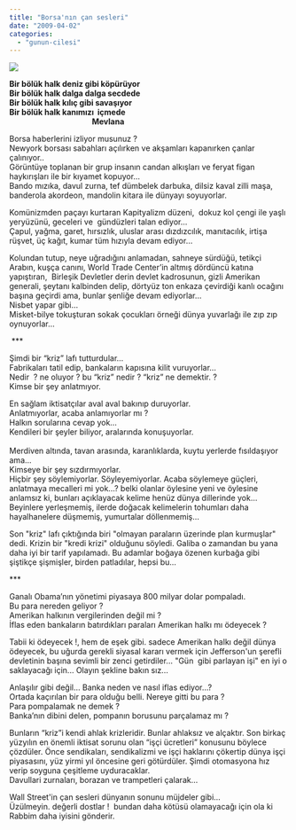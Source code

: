 ```yaml
---
title: "Borsa'nın çan sesleri"
date: "2009-04-02"
categories: 
  - "gunun-cilesi"
---
```


**![](/uploads/image/new_york_borsasi_.jpg)**

**Bir bölük halk deniz gibi köpürüyor  
Bir bölük halk dalga dalga secdede  
Bir bölük halk kılıç gibi savaşıyor  
Bir bölük halk kanımızı  içmede  
                                             Mevlana**

Borsa haberlerini izliyor musunuz ?  
Newyork borsası sabahları açılırken ve akşamları kapanırken çanlar çalınıyor..  
Görüntüye toplanan bir grup insanın candan alkışları ve feryat figan haykırışları ile bir kıyamet kopuyor…  
Bando mızıka, davul zurna, tef dümbelek darbuka, dilsiz kaval zilli maşa, banderola akordeon, mandolin kitara ile dünyayı soyuyorlar.

Komünizmden paçayı kurtaran Kapityalizm düzeni,  dokuz kol çengi ile yaşlı yeryüzünü, geceleri ve  gündüzleri talan ediyor…  
Çapul, yağma, garet, hırsızlık, uluslar arası dızdızcılık, manıtacılık, irtişa rüşvet, üç kağıt, kumar tüm hızıyla devam ediyor…   
  
Kolundan tutup, neye uğradığını anlamadan, sahneye sürdüğü, tetikçi Arabın, kuşça canını, World Trade Center’in altmış dördüncü katına yapıştıran,  Birleşik Devletler derin devlet kadrosunun, gizli Amerikan generali, şeytanı kalbinden delip, dörtyüz ton enkaza çevirdiği kanlı ocağını başına geçirdi ama, bunlar şenliğe devam ediyorlar…  
Nisbet yapar gibi…  
Misket-bilye tokuşturan sokak çocukları örneği dünya yuvarlağı ile zıp zıp oynuyorlar…

 \*\*\*

Şimdi bir “kriz” lafı tutturdular…  
Fabrikaları tatil edip, bankaların kapısına kilit vuruyorlar…  
Nedir  ? ne oluyor ? bu “kriz” nedir ? “kriz” ne demektir. ?  
Kimse bir şey anlatmıyor.   
  
En sağlam iktisatçılar aval aval bakınıp duruyorlar.  
Anlatmıyorlar, acaba anlamıyorlar mı ?  
Halkın sorularına cevap yok…  
Kendileri bir şeyler biliyor, aralarında konuşuyorlar.  
   
Merdiven altında, tavan arasında, karanlıklarda, kuytu yerlerde fısıldaşıyor ama...  
Kimseye bir şey sızdırmıyorlar.  
Hiçbir şey söylemiyorlar. Söyleyemiyorlar. Acaba söylemeye güçleri, anlatmaya mecalleri mi yok…? belki olanlar öylesine yeni ve öylesine anlamsız ki, bunları açıklayacak kelime henüz dünya dillerinde yok… Beyinlere yerleşmemiş, ilerde doğacak kelimelerin tohumları daha hayalhanelere düşmemiş, yumurtalar döllenmemiş…

Son "kriz" lafı çıktığında biri "olmayan paraların üzerinde plan kurmuşlar" dedi. Krizin bir "kredi krizi" olduğunu söyledi. Galiba o zamandan bu yana daha iyi bir tarif yapılamadı. Bu adamlar boğaya özenen kurbağa gibi şiştikçe şişmişler, birden patladılar, hepsi bu... 

\*\*\*

Ganalı Obama’nın yönetimi piyasaya 800 milyar dolar pompaladı.  
Bu para nereden geliyor ?  
Amerikan halkının vergilerinden değil mi ?  
İflas eden bankaların batırdıkları paraları Amerikan halkı mı ödeyecek ?

Tabii ki ödeyecek !, hem de eşek gibi. sadece Amerikan halkı değil dünya ödeyecek, bu uğurda gerekli siyasal kararı vermek için Jefferson'un şerefli devletinin başına sevimli bir zenci getirdiler... "Gün  gibi parlayan işi" en iyi o saklayacağı için... Olayın şekline bakın sız...  
  
Anlaşılır gibi değil… Banka neden ve nasıl iflas ediyor…?  
Ortada kaçırılan bir para olduğu belli. Nereye gitti bu para ?  
Para pompalamak ne demek ?  
Banka’nın dibini delen, pompanın borusunu parçalamaz mı ?

Bunların “kriz”i kendi ahlak krizleridir. Bunlar ahlaksız ve alçaktır. Son birkaç yüzyılın en önemli iktisat sorunu olan “işçi ücretleri” konusunu böylece çözdüler. Önce sendikaları, sendikalizmi ve işçi haklarını çökertip dünya işçi piyasasını, yüz yirmi yıl öncesine geri götürdüler. Şimdi otomasyona hız verip soyguna çeşitleme uyduracaklar.  
Davullari zurnaları, borazan ve trampetleri çalarak…   
  
Wall Street'in çan sesleri dünyanın sonunu müjdeler gibi...   
Üzülmeyin. değerli dostlar !  bundan daha kötüsü olamayacağı için ola ki Rabbim daha iyisini gönderir.
